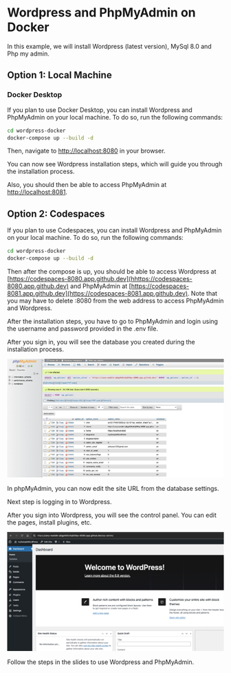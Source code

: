 # Wordpress and PhpMyAdmin on Docker

In this example, we will install Wordpress (latest version), MySql 8.0 and Php my admin.

## Option 1: Local Machine

### Docker Desktop

If you plan to use Docker Desktop, you can install Wordpress and PhpMyAdmin on your local machine. To do so, run the following commands:

```bash
cd wordpress-docker
docker-compose up --build -d
```

Then, navigate to [http://localhost:8080](http://localhost:8080) in your browser.

You can now see Wordpress installation steps, which will guide you through the installation process.

Also, you should then be able to access PhpMyAdmin at [http://localhost:8081](http://localhost:8081).


## Option 2: Codespaces

If you plan to use Codespaces, you can install Wordpress and PhpMyAdmin on your local machine. To do so, run the following commands:

```bash
cd wordpress-docker
docker-compose up --build -d
```



Then after the compose is up, you should be able to access Wordpress at [https://codespaces-8080.app.github.dev](hhttps://codespaces-8080.app.github.dev) and PhpMyAdmin at [https://codespaces-8081.app.github.dev](https://codespaces-8081.app.github.dev).
Note that you may have to delete :8080 from the web address to access PhpMyAdmin and Wordpress.

After the installation steps, you have to go to PhpMyAdmin and login using the username and password provided in the .env file.

After you sign in, you will see the database you created during the installation process.

![PhpMyAdmin](./img/phpMyAdmin.png)

In phpMyAdmin, you can now edit the site URL from the database settings.

Next step is logging in to Wordpress.

After you sign into Wordpress, you will see the control panel. You can edit the pages, install plugins, etc.

![Wordpress](./img/WordPress_ControlPanel.png)

Follow the steps in the slides to use Wordpress and PhpMyAdmin.

